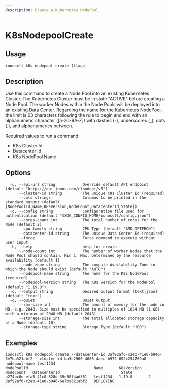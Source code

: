 ```yaml
---
description: Create a Kubernetes NodePool
---
```


# K8sNodepoolCreate

## Usage

```text
ionosctl k8s nodepool create [flags]
```

## Description

Use this command to create a Node Pool into an existing Kubernetes Cluster. The Kubernetes Cluster must be in state "ACTIVE" before creating a Node Pool. The worker Nodes within the Node Pools will be deployed into an existing Data Center. Regarding the name for the Kubernetes NodePool, the limit is 63 characters following the rule to begin and end with an alphanumeric character ([a-z0-9A-Z]) with dashes (-), underscores (_), dots (.), and alphanumerics between.

Required values to run a command:

* K8s Cluster Id
* Datacenter Id
* K8s NodePool Name

## Options

```text
  -u, --api-url string            Override default API endpoint (default "https://api.ionos.com/cloudapi/v5")
      --cluster-id string         The unique K8s Cluster Id (required)
      --cols strings              Columns to be printed in the standard output (default [NodePoolId,Name,K8sVersion,NodeCount,DatacenterId,State])
  -c, --config string             Configuration file used for authentication (default "$XDG_CONFIG_HOME/ionosctl/config.json")
      --cores-count int           The total number of cores for the Node (default 2)
      --cpu-family string         CPU Type (default "AMD_OPTERON")
      --datacenter-id string      The unique Data Center Id (required)
      --force                     Force command to execute without user input
  -h, --help                      help for create
      --node-count int            The number of worker Nodes that the Node Pool should contain. Min 1, Max: Determined by the resource availability (default 1)
      --node-zone string          The compute Availability Zone in which the Node should exist (default "AUTO")
      --nodepool-name string      The name for the K8s NodePool (required)
      --nodepool-version string   The K8s version for the NodePool (default "1.19.8")
  -o, --output string             Desired output format [text|json] (default "text")
  -q, --quiet                     Quiet output
      --ram-size int              The amount of memory for the node in MB, e.g. 2048. Size must be specified in multiples of 1024 MB (1 GB) with a minimum of 2048 MB (default 2048)
      --storage-size int          The total allocated storage capacity of a Node (default 10)
      --storage-type string       Storage Type (default "HDD")
```

## Examples

```text
ionosctl k8s nodepool create --datacenter-id 3af92af6-c2eb-41e0-b946-6e7ba321abf2 --cluster-id ba5e2960-4068-4aee-b972-092c254769a8 --nodepool-name test1234
NodePoolId                             Name       K8sVersion   NodeCount   DatacenterId                           State
a274bc0e-efa5-41c0-828d-39e38f4ad361   test1234   1.19.8       2           3af92af6-c2eb-41e0-b946-6e7ba321abf2   DEPLOYING
```

